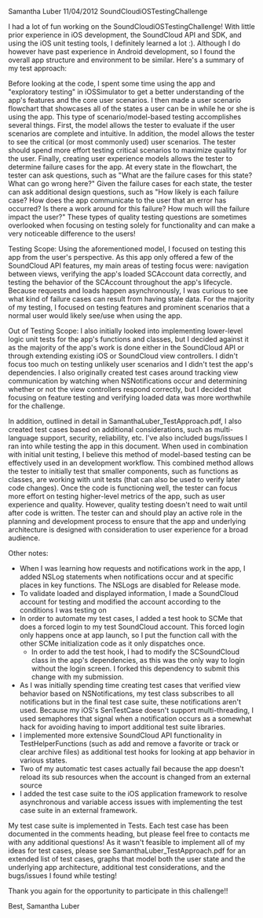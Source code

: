 Samantha Luber
11/04/2012
SoundCloudiOSTestingChallenge

I had a lot of fun working on the SoundCloudiOSTestingChallenge! With little prior experience in iOS development, the SoundCloud API and SDK, and using the iOS unit testing tools, I definitely learned a lot :). Although I do however have past experience in Android development, so I found the overall app structure and environment to be similar. Here's a summary of my test approach:

Before looking at the code, I spent some time using the app and "exploratory testing" in iOSSimulator to get a better understanding of the app's features and the core user scenarios. I then made a user scenario flowchart that showcases all of the states a user can be in while he or she is using the app. This type of scenario/model-based testing accomplishes several things. First, the model allows the tester to evaluate if the user scenarios are complete and intuitive. In addition, the model allows the tester to see the critical (or most commonly used) user scenarios. The tester should spend more effort testing critical scenarios to maximize quality for the user. Finally, creating user experience models allows the tester to determine failure cases for the app. At every state in the flowchart, the tester can ask questions, such as "What are the failure cases for this state? What can go wrong here?" Given the failure cases for each state, the tester can ask additional design questions, such as "How likely is each failure case? How does the app communicate to the user that an error has occurred? Is there a work around for this failure? How much will the failure impact the user?" These types of quality testing questions are sometimes overlooked when focusing on testing solely for functionality and can make a very noticeable difference to the users!

Testing Scope:
Using the aforementioned model, I focused on testing this app from the user's perspective. As this app only offered a few of the SoundCloud API features, my main areas of testing focus were: navigation between views, verifying the app's loaded SCAccount data correctly, and testing the behavior of the SCAccount throughout the app's lifecycle. Because requests and loads happen asynchronously, I was curious to see what kind of failure cases can result from having stale data. For the majority of my testing, I focused on testing features and prominent scenarios that a normal user would likely see/use when using the app.

Out of Testing Scope:
I also initially looked into implementing lower-level logic unit tests for the app's functions and classes, but I decided against it as the majority of the app's work is done either in the SoundCloud API or through extending existing iOS or SoundCloud view controllers. I didn't focus too much on testing unlikely user scenarios and I didn't test the app's dependencies. I also originally created test cases around tracking view communication by watching when NSNotifications occur and determining whether or not the view controllers respond correctly, but I decided that focusing on feature testing and verifying loaded data was more worthwhile for the challenge.

In addition, outlined in detail in SamanthaLuber_TestApproach.pdf, I also created test cases based on additional considerations, such as multi-language support, security, reliability, etc. I've also included bugs/issues I ran into while testing the app in this document. When used in combination with initial unit testing, I believe this method of model-based testing can be effectively used in an development workflow. This combined method allows the tester to initially test that smaller components, such as functions as classes, are working with unit tests (that can also be used to verify later code changes). Once the code is functioning well, the tester can focus more effort on testing higher-level metrics of the app, such as user experience and quality. However, quality testing doesn't need to wait until after code is written. The tester can and should play an active role in the planning and development process to ensure that the app and underlying architecture is designed with consideration to user experience for a broad audience.

Other notes:
- When I was learning how requests and notifications work in the app, I added NSLog statements when notifications occur and at specific places in key functions. The NSLogs are disabled for Release mode.
- To validate loaded and displayed information, I made a SoundCloud account for testing and modified the account according to the conditions I was testing on
- In order to automate my test cases, I added a test hook to SCMe that does a forced login to my test SoundCloud account. This forced login only happens once at app launch, so I put the function call with the other SCMe initialization code as it only dispatches once.
	- In order to add the test hook, I had to modify the SCSoundCloud class in the app's dependencies, as this was the only way to login without the login screen. I forked this dependency to submit this change with my submission.
- As I was initially spending time creating test cases that verified view behavior based on NSNotifications, my test class subscribes to all notifications but in the final test case suite, these notifications aren't used. Because my iOS's SenTestCase doesn't support multi-threading, I used semaphores that signal when a notification occurs as a somewhat hack for avoiding having to import additional test suite libraries. 
- I implemented more extensive SoundCloud API functionality in TestHelperFunctions (such as add and remove a favorite or track or clear archive files) as additional test hooks for looking at app behavior in various states.
- Two of my automatic test cases actually fail because the app doesn't reload its sub resources when the account is changed from an external source
- I added the test case suite to the iOS application framework to resolve asynchronous and variable access issues with implementing the test case suite in an external framework.

My test case suite is implemented in Tests. Each test case has been documented in the comments heading, but please feel free to contacts me with any additional questions! As it wasn't feasible to implement all of my ideas for test cases, please see SamanthaLuber_TestApproach.pdf for an extended list of test cases, graphs that model both the user state and the underlying app architecture, additional test considerations, and the bugs/issues I found while testing!

Thank you again for the opportunity to participate in this challenge!!

Best,
Samantha Luber 